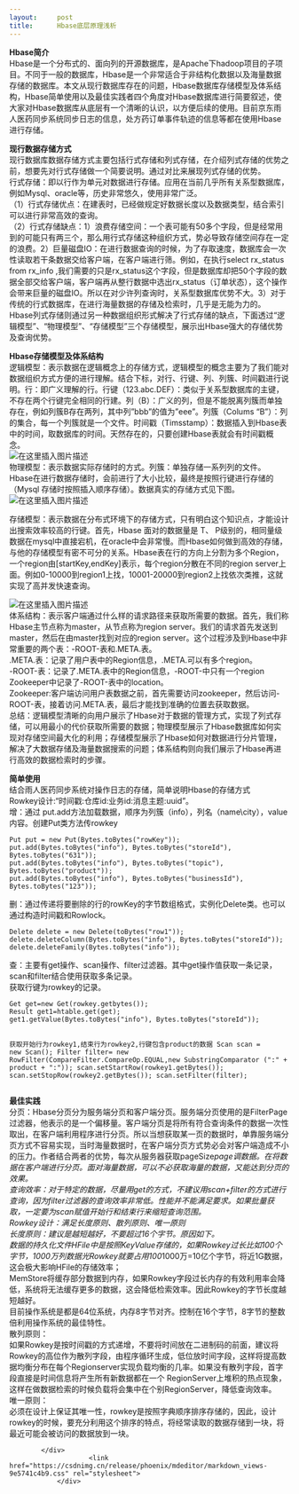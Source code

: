 ```yaml
---
layout:     post
title:      Hbase底层原理浅析
---
```

<div id="article_content" class="article_content clearfix csdn-tracking-statistics" data-pid="blog" data-mod="popu_307" data-dsm="post">
								            <div id="content_views" class="markdown_views prism-atom-one-dark">
							<!-- flowchart 箭头图标 勿删 -->
							<svg xmlns="http://www.w3.org/2000/svg" style="display: none;"><path stroke-linecap="round" d="M5,0 0,2.5 5,5z" id="raphael-marker-block" style="-webkit-tap-highlight-color: rgba(0, 0, 0, 0);"></path></svg>
							<p><strong>Hbase简介</strong>	<br>
Hbase是一个分布式的、面向列的开源数据库，是Apache下hadoop项目的子项目。不同于一般的数据库，Hbase是一个非常适合于非结构化数据以及海量数据存储的数据库。本文从现行数据库存在的问题，Hbase数据库存储模型及体系结构，Hbase简单使用以及最佳实践者四个角度对Hbase数据库进行简要叙述，使大家对Hbase数据库从底层有一个清晰的认识，以方便后续的使用。目前京东雨人医药同步系统同步日志的信息，处方药订单事件轨迹的信息等都在使用Hbase进行存储。</p>
<p><strong>现行数据存储方式</strong><br>
现行数据库数据存储方式主要包括行式存储和列式存储，在介绍列式存储的优势之前，想要先对行式存储做一个简要说明。通过对比来展现列式存储的优势。<br>
行式存储：即以行作为单元对数据进行存储。应用在当前几乎所有关系型数据库，例如Mysql、oracle等，历史非常悠久，使用非常广泛。<br>
（1）行式存储优点：在建表时，已经做规定好数据长度以及数据类型，结合索引可以进行非常高效的查询。<br>
（2）行式存储缺点：1）浪费存储空间：一个表可能有50多个字段，但是经常用到的可能只有两三个，那么用行式存储这种组织方式，势必导致存储空间存在一定的浪费。2）巨量磁盘IO：在进行数据查询的时候，为了存取速度，数据库会一次性读取若干条数据交给客户端，在客户端进行筛。例如，在执行select rx_status from rx_info ,我们需要的只是rx_status这个字段，但是数据库却把50个字段的数据全部交给客户端，客户端再从整行数据中选出rx_status（订单状态），这个操作会带来巨量的磁盘IO。所以在对少许列查询时，关系型数据库优势不大。3）对于传统的行式数据库，在进行海量数据的存储及检索时，几乎是无能为力的。<br>
Hbase列式存储则通过另一种数据组织形式解决了行式存储的缺点，下面透过“逻辑模型”、“物理模型”、“存储模型”三个存储模型，展示出Hbase强大的存储优势及查询优势。</p>
<p><strong>Hbase存储模型及体系结构</strong><br>
逻辑模型：表示数据在逻辑概念上的存储方式，逻辑模型的概念主要为了我们能对数据组织方式方便的进行理解。结合下标，对行、行键、列、列簇、时间戳进行说明。行：即广义理解的行。行键（123.abc.DEF）：类似于关系型数据库的主键，不存在两个行键完全相同的行建。列（B）：广义的列，但是不能脱离列簇而单独存在，例如列簇B存在两列，其中列”bbb”的值为”eee”。列簇（Colums “B”）：列的集合，每一个列簇就是一个文件。时间戳（Timsstamp）：数据插入到Hbase表中的时间，取数据库的时间。天然存在的，只要创建Hbase表就会有时间戳概念。<br>
<img src="https://img-blog.csdnimg.cn/20181115222534191.png" alt="在这里插入图片描述"><br>
物理模型：表示数据实际存储时的方式。列簇：单独存储一系列列的文件。Hbase在进行数据存储时，会前进行了大小比较，最终是按照行键进行存储的（Mysql 存储时按照插入顺序存储）。数据真实的存储方式见下图。<br>
<img src="https://img-blog.csdnimg.cn/20181115222752231.png?x-oss-process=image/watermark,type_ZmFuZ3poZW5naGVpdGk,shadow_10,text_aHR0cHM6Ly9ibG9nLmNzZG4ubmV0L3UwMTM0NjUxOTQ=,size_16,color_FFFFFF,t_70" alt="在这里插入图片描述"></p>
<p>存储模型：表示数据在分布式环境下的存储方式，只有明白这个知识点，才能设计出搜索效率较高的行键。首先，Hbase 面对的数据量是 T、 P级别的，相同量级数据在mysql中直接宕机，在oracle中会非常慢。而Hbase如何做到高效的存储，与他的存储模型有密不可分的关系。Hbase表在行的方向上分割为多个Region，一个region由[startKey,endKey]表示，每个region分散在不同的region server上面。例如0-10000到region1上找，10001-20000到region2上找依次类推，这就实现了高并发快速查询。</p>
<p><img src="https://img-blog.csdnimg.cn/20181115222733617.png?x-oss-process=image/watermark,type_ZmFuZ3poZW5naGVpdGk,shadow_10,text_aHR0cHM6Ly9ibG9nLmNzZG4ubmV0L3UwMTM0NjUxOTQ=,size_16,color_FFFFFF,t_70" alt="在这里插入图片描述"><br>
体系结构：表示客户端通过什么样的请求路径来获取所需要的数据。首先，我们称Hbase主节点称为master，从节点称为region server。我们的请求首先发送到master，然后在由master找到对应的region server。这个过程涉及到Hbase中非常重要的两个表：-ROOT-表和.META.表。<br>
.META.表：记录了用户表中的Region信息，.META.可以有多个region。<br>
-ROOT-表：记录了.META.表中的Region信息，-ROOT-中只有一个region Zookeeper中记录了-ROOT-表中的location。<br>
Zookeeper:客户端访问用户表数据之前，首先需要访问zookeeper，然后访问-ROOT-表，接着访问.META.表，最后才能找到准确的位置去获取数据。<br>
总结：逻辑模型清晰的向用户展示了Hbase对于数据的管理方式，实现了列式存储，可以用最小的代价获取所需要的数据；物理模型展示了Hbase数据库如何实现对存储空间最大化的利用；存储模型展示了Hbase如何对数据进行分片管理，解决了大数据存储及海量数据搜索的问题；体系结构则向我们展示了Hbase再进行高效的数据检索时的步骤。</p>
<p><strong>简单使用</strong><br>
结合雨人医药同步系统对操作日志的存储，简单说明Hbase的存储方式<br>
Rowkey设计:“时间戳:仓库id:业务id:消息主题:uuid”。	<br>
增：通过 put.add方法加载数据，顺序为列簇（info），列名（name\city），value内容。创建Put类方法传rowkey</p>
<pre><code>Put put = new Put(Bytes.toBytes("rowKey"));   
put.add(Bytes.toBytes("info"), Bytes.toBytes("storeId"), Bytes.toBytes("631")); 
put.add(Bytes.toBytes("info"), Bytes.toBytes("topic"), Bytes.toBytes("product"));
put.add(Bytes.toBytes("info"), Bytes.toBytes("businessId"), Bytes.toBytes("123"));
</code></pre>
<p>删：通过传递将要删除的行的rowKey的字节数组格式，实例化Delete类。也可以通过构造时间戳和Rowlock。</p>
<pre><code>Delete delete = new Delete(toBytes("row1"));
delete.deleteColumn(Bytes.toBytes("info"), Bytes.toBytes("storeId"));
delete.deleteFamily(Bytes.toBytes("info"));
</code></pre>
<p>查：主要有get操作、scan操作、filter过滤器。其中get操作值获取一条记录，scan和filter结合使用获取多条记录。<br>
获取行键为rowkey的记录。</p>
<pre><code>Get get=new Get(rowkey.getbytes());
Result get1=htable.get(get);
get1.getValue(Bytes.toBytes("info"), Bytes.toBytes("storeId"));
    
获取开始行为rowkey1,结束行为rowkey2,行键包含product的数据
Scan scan = new Scan();
Filter filter= new RowFilter(CompareFilter.CompareOp.EQUAL,new SubstringComparator
(":" + product + ":"));
scan.setStartRow(rowkey1.getBytes());
    scan.setStopRow(rowkey2.getBytes());
    scan.setFilter(filter);
</code></pre>
<p><strong>最佳实践</strong><br>
分页：Hbase分页分为服务端分页和客户端分页。服务端分页使用的是FilterPage过滤器，他表示的是一个偏移量。客户端分页是将所有符合查询条件的数据一次性取出，在客户端利用程序进行分页。所以当想获取某一页的数据时，单靠服务端分页方式不容易实现，当时海量数据时，在客户端分页方式势必会对客户端造成不小的压力。作者结合两者的优势，每次从服务器获取pageSize<em>page调数据。在将数据在客户端进行分页。面对海量数据，可以不必获取海量的数据，又能达到分页的效果。<br>
查询效率：对于特定的数据，尽量用get的方式，不建议用scan+filter的方式进行查询，因为filter过滤器的查询效率非常低。性能并不能满足要求。如果批量获取，一定要为scan赋值开始行和结束行来缩短查询范围。<br>
Rowkey设计：满足长度原则、散列原则、唯一原则<br>
长度原则：建议是越短越好，不要超过16个字节。原因如下。<br>
数据的持久化文件HFile中是按照KeyValue存储的，如果Rowkey过长比如100个<br>
字节，1000万列数据光Rowkey就要占用100</em>1000万=10亿个字节，将近1G数据，这会极大影响HFile的存储效率；<br>
MemStore将缓存部分数据到内存，如果Rowkey字段过长内存的有效利用率会降低，系统将无法缓存更多的数据，这会降低检索效率。因此Rowkey的字节长度越短越好。<br>
目前操作系统是都是64位系统，内存8字节对齐。控制在16个字节，8字节的整数倍利用操作系统的最佳特性。<br>
散列原则：<br>
如果Rowkey是按时间戳的方式递增，不要将时间放在二进制码的前面，建议将Rowkey的高位作为散列字段，由程序循环生成，低位放时间字段，这样将提高数据均衡分布在每个Regionserver实现负载均衡的几率。如果没有散列字段，首字段直接是时间信息将产生所有新数据都在一个 RegionServer上堆积的热点现象，这样在做数据检索的时候负载将会集中在个别RegionServer，降低查询效率。<br>
唯一原则：<br>
必须在设计上保证其唯一性，rowkey是按照字典顺序排序存储的，因此，设计rowkey的时候，要充分利用这个排序的特点，将经常读取的数据存储到一块，将最近可能会被访问的数据放到一块。</p>

            </div>
						<link href="https://csdnimg.cn/release/phoenix/mdeditor/markdown_views-9e5741c4b9.css" rel="stylesheet">
                </div>